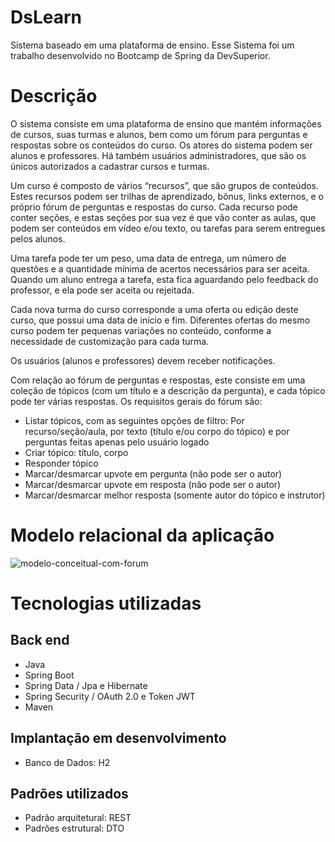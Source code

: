 # DsLearn
Sistema baseado em uma plataforma de ensino. Esse Sistema foi um trabalho desenvolvido no Bootcamp de Spring da DevSuperior. 

# Descrição
O sistema consiste em uma plataforma de ensino que mantém informações de cursos, suas turmas e alunos, bem como um fórum para perguntas e respostas sobre os conteúdos do curso. Os atores do sistema podem ser alunos e professores. Há também usuários administradores, que são os únicos autorizados a cadastrar cursos e turmas.

Um curso é composto de vários “recursos”, que são grupos de conteúdos. Estes recursos podem ser trilhas de aprendizado, bônus, links externos, e o próprio fórum de perguntas e respostas do curso. Cada recurso pode conter seções, e estas seções por sua vez é que vão conter as aulas, que podem ser conteúdos em vídeo e/ou texto, ou tarefas para serem entregues pelos alunos.

Uma tarefa pode ter um peso, uma data de entrega, um número de questões e a quantidade mínima de acertos necessários para ser aceita. Quando um aluno entrega a tarefa, esta fica aguardando pelo feedback do professor, e ela pode ser aceita ou rejeitada.

Cada nova turma do curso corresponde a uma oferta ou edição deste curso, que possui uma data de início e fim. Diferentes ofertas do mesmo curso podem ter pequenas variações no conteúdo, conforme a necessidade de customização para cada turma.

Os usuários (alunos e professores) devem receber notificações.

Com relação ao fórum de perguntas e respostas, este consiste em uma coleção de tópicos (com um título e a descrição da pergunta), e cada tópico pode ter várias respostas. Os requisitos gerais do fórum são:
- Listar tópicos, com as seguintes opções de filtro: Por recurso/seção/aula, por texto (título e/ou corpo do tópico) e por perguntas feitas apenas pelo usuário logado
- Criar tópico: título, corpo
- Responder tópico
- Marcar/desmarcar upvote em pergunta (não pode ser o autor)
- Marcar/desmarcar upvote em resposta (não pode ser o autor)
- Marcar/desmarcar melhor resposta (somente autor do tópico e instrutor)

# Modelo relacional da aplicação
![modelo-conceitual-com-forum](https://user-images.githubusercontent.com/37542212/144631319-ea19afc5-d085-45e5-88df-45580a715c8d.png)

# Tecnologias utilizadas
## Back end
- Java
- Spring Boot
- Spring Data / Jpa e Hibernate
- Spring Security / OAuth 2.0 e Token JWT
- Maven

## Implantação em desenvolvimento
- Banco de Dados: H2

## Padrões utilizados
- Padrão arquitetural: REST
- Padrões estrutural: DTO
